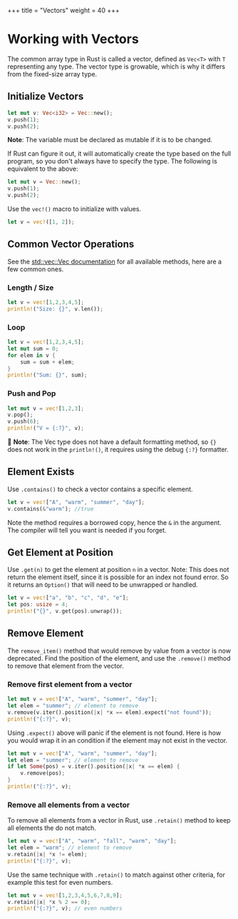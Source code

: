 +++
title = "Vectors"
weight = 40
+++

# Working with Vectors

The common array type in Rust is called a vector, defined as `Vec<T>` with `T` representing any type. The vector type is growable, which is why it differs from the fixed-size array type.

## Initialize Vectors

```rs
let mut v: Vec<i32> = Vec::new();
v.push(1);
v.push(2);
```

**Note**: The variable must be declared as mutable if it is to be changed.

If Rust can figure it out, it will automatically create the type based on the full program, so you don't always have to specify the type. The following is equivalent to the above:

```rs
let mut v = Vec::new();
v.push(1);
v.push(2);
```

Use the `vec!()` macro to initialize with values.

```rs
let v = vec!([1, 2]);
```

## Common Vector Operations

See the [std::vec::Vec documentation](https://doc.rust-lang.org/std/vec/struct.Vec.html#method.retain) for all available methods, here are a few common ones.


### Length / Size

```rs
let v = vec![1,2,3,4,5];
println!("Size: {}", v.len());
```

### Loop

```rs
let v = vec![1,2,3,4,5];
let mut sum = 0;
for elem in v {
    sum = sum + elem;
}
println!("Sum: {}", sum);
```

### Push and Pop

```rs
let mut v = vec![1,2,3];
v.pop();
v.push(6);
println!("V = {:?}", v);
```

📌 **Note**: The Vec type does not have a default formatting method, so `{}` does not work in the `println!()`, it requires using the debug `{:?}` formatter.

## Element Exists

Use `.contains()` to check a vector contains a specific element.

```rs
let v = vec!["A", "warm", "summer", "day"];
v.contains(&"warm"); //true
```

Note the method requires a borrowed copy, hence the `&` in the argument. The compiler will tell you want is needed if you forget.


## Get Element at Position

Use `.get(n)` to get the element at position `n` in a vector. Note: This does not return the element itself, since it is possible for an index not found error. So it returns an `Option()` that will need to be unwrapped or handled.

```rs
let v = vec!["a", "b", "c", "d", "e"];
let pos: usize = 4;
println!("{}", v.get(pos).unwrap());
```


## Remove Element

The `remove_item()` method that would remove by value from a vector is now deprecated. Find the position of the element, and use the `.remove()` method to remove that element from the vector.

### Remove first element from a vector

```rs
let mut v = vec!["A", "warm", "summer", "day"];
let elem = "summer"; // element to remove
v.remove(v.iter().position(|x| *x == elem).expect("not found"));
println!("{:?}", v);
```

Using `.expect()` above will panic if the element is not found. Here is how you would wrap it in an condition if the element may not exist in the vector.

```rs
let mut v = vec!["A", "warm", "summer", "day"];
let elem = "summer"; // element to remove
if let Some(pos) = v.iter().position(|x| *x == elem) {
    v.remove(pos);
}
println!("{:?}", v);
```

### Remove all elements from a vector

To remove all elements from a vector in Rust, use `.retain()` method to keep all elements the do not match.

```rs
let mut v = vec!["A", "warm", "fall", "warm", "day"];
let elem = "warm"; // element to remove
v.retain(|x| *x != elem);
println!("{:?}", v);
```

Use the same technique with `.retain()` to match against other criteria, for example this test for even numbers.

```rs
let mut v = vec![1,2,3,4,5,6,7,8,9];
v.retain(|x| *x % 2 == 0);
println!("{:?}", v); // even numbers
```

